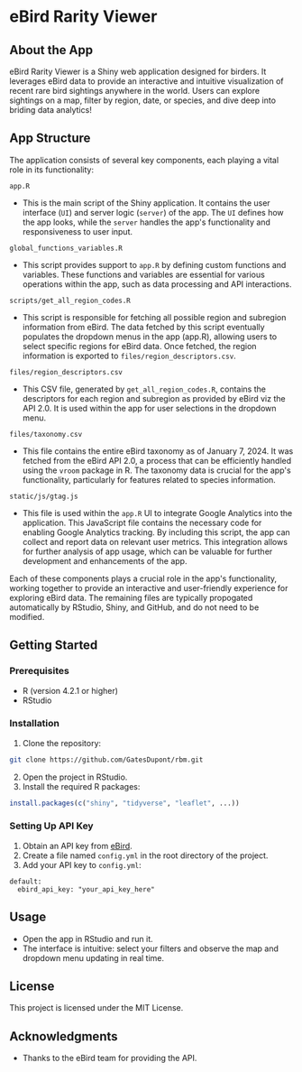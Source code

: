 # eBird Rarity Viewer

## About the App

eBird Rarity Viewer is a Shiny web application designed for birders. It leverages eBird data to provide an interactive and intuitive visualization of recent rare bird sightings anywhere in the world. Users can explore sightings on a map, filter by region, date, or species, and dive deep into briding data analytics!


## App Structure

The application consists of several key components, each playing a vital role in its functionality:

`app.R`

- This is the main script of the Shiny application. It contains the user interface (`UI`) and server logic (`server`) of the app. The `UI` defines how the app looks, while the `server` handles the app's functionality and responsiveness to user input.

`global_functions_variables.R`

- This script provides support to `app.R` by defining custom functions and variables. These functions and variables are essential for various operations within the app, such as data processing and API interactions.

`scripts/get_all_region_codes.R`

- This script is responsible for fetching all possible region and subregion information from eBird. The data fetched by this script eventually populates the dropdown menus in the app (app.R), allowing users to select specific regions for eBird data. Once fetched, the region information is exported to `files/region_descriptors.csv`.

`files/region_descriptors.csv`

- This CSV file, generated by `get_all_region_codes.R`, contains the descriptors for each region and subregion as provided by eBird viz the API 2.0. It is used within the app for user selections in the dropdown menu.

`files/taxonomy.csv`

- This file contains the entire eBird taxonomy as of January 7, 2024. It was fetched from the eBird API 2.0, a process that can be efficiently handled using the `vroom` package in R. The taxonomy data is crucial for the app's functionality, particularly for features related to species information.

`static/js/gtag.js`

- This file is used within the `app.R` UI to integrate Google Analytics into the application. This JavaScript file contains the necessary code for enabling Google Analytics tracking. By including this script, the app can collect and report data on relevant user metrics. This integration allows for further analysis of app usage, which can be valuable for further development and enhancements of the app.

Each of these components plays a crucial role in the app's functionality, working together to provide an interactive and user-friendly experience for exploring eBird data. The remaining files are typically propogated automatically by RStudio, Shiny, and GitHub, and do not need to be modified.


## Getting Started

### Prerequisites

- R (version 4.2.1 or higher)
- RStudio


### Installation

1. Clone the repository: 
```bash
git clone https://github.com/GatesDupont/rbm.git
```

2. Open the project in RStudio.
3. Install the required R packages:

```R
install.packages(c("shiny", "tidyverse", "leaflet", ...))
```


### Setting Up API Key

1. Obtain an API key from [eBird](https://documenter.getpostman.com/view/664302/S1ENwy59).
2. Create a file named `config.yml` in the root directory of the project.
3. Add your API key to `config.yml`:

```YML
default:
  ebird_api_key: "your_api_key_here"
```

## Usage

- Open the app in RStudio and run it.
- The interface is intuitive: select your filters and observe the map and dropdown menu updating in real time.

## License

This project is licensed under the MIT License.

## Acknowledgments

- Thanks to the eBird team for providing the API.



